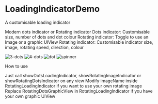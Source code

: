 # LoadingIndicatorDemo

A customisable loading indicator

Modern dots indicator or Rotating indicator
Dots indicator: Customisable size, number of dots and dot colour
Rotating indicator: Toggle to use an Image or a graphic UIView
Rotating indicator: Customisable indicator size, image, rotating speed, direction, colour

![3-dots](https://user-images.githubusercontent.com/46996132/56571664-c608a800-6600-11e9-869b-44ddf0b98d76.gif)
![4-dots](https://user-images.githubusercontent.com/46996132/56571666-c608a800-6600-11e9-992e-2210b760061d.gif)
![dot](https://user-images.githubusercontent.com/46996132/56571667-c6a13e80-6600-11e9-90a7-d4be3a0c4cee.gif)
![spinner](https://user-images.githubusercontent.com/46996132/56571668-c6a13e80-6600-11e9-924c-86dd23f29a15.gif)

How to use

Just call showDotsLoadingIndicator, showRotatingImageIndicator or showRotatingDotsIndicator on any view 
Modify imageName inside RotatingLoadingIndicator if you want to use your own rotating image
Replace RotatingDotsGraphicView in RotatingLoadingIndicator if you have your own graphic UIView


